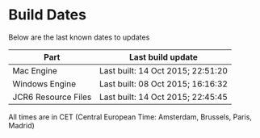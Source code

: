 # Build Dates

Below are the last known dates to updates

Part | Last build update
-----|-----
Mac Engine | Last built: 14 Oct 2015; 22:51:20
Windows Engine | Last built: 08 Oct 2015; 16:16:32
JCR6 Resource Files | Last built: 14 Oct 2015; 22:45:45
All times are in CET (Central European Time: Amsterdam, Brussels, Paris, Madrid)



